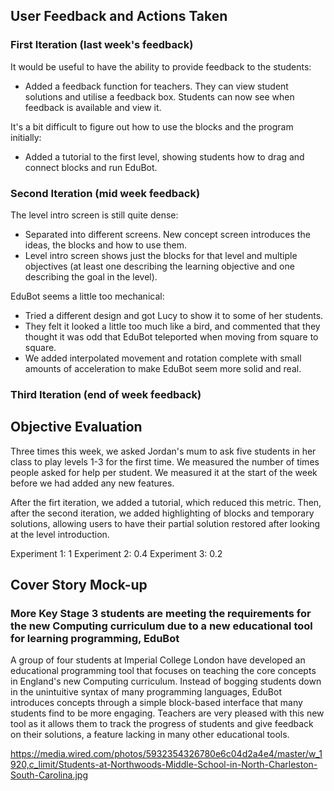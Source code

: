## User Feedback and Actions Taken

### First Iteration (last week's feedback)

It would be useful to have the ability to provide feedback to the students:
- Added a feedback function for teachers. They can view student solutions and utilise a feedback box. Students can now see when feedback is available and view it.

It's a bit difficult to figure out how to use the blocks and the program initially:
- Added a tutorial to the first level, showing students how to drag and connect blocks and run EduBot.

### Second Iteration (mid week feedback)

The level intro screen is still quite dense:
- Separated into different screens. New concept screen introduces the ideas, the blocks and how to use them.
- Level intro screen shows just the blocks for that level and multiple objectives (at least one describing the learning objective and one describing the goal in the level).

EduBot seems a little too mechanical:
- Tried a different design and got Lucy to show it to some of her students.
- They felt it looked a little too much like a bird, and commented that they thought it was odd that EduBot teleported when moving from square to square.
- We added interpolated movement and rotation complete with small amounts of acceleration to make EduBot seem more solid and real.

### Third Iteration (end of week feedback)



## Objective Evaluation

Three times this week, we asked Jordan's mum to ask five students in her class to play levels 1-3 for the first time. We measured the number of times people asked for help per student. We measured it at the start of the week before we had added any new features.

After the firt iteration, we added a tutorial, which reduced this metric. Then, after the second iteration, we added highlighting of blocks and temporary solutions, allowing users to have their partial solution restored after looking at the level introduction.

Experiment 1: 1
Experiment 2: 0.4
Experiment 3: 0.2

## Cover Story Mock-up

### More Key Stage 3 students are meeting the requirements for the new Computing curriculum due to a new educational tool for learning programming, EduBot

A group of four students at Imperial College London have developed an educational programming tool that focuses on teaching the core concepts in England's new Computing curriculum. Instead of bogging students down in the unintuitive syntax of many programming languages, EduBot introduces concepts through a simple block-based interface that many students find to be more engaging. Teachers are very pleased with this new tool as it allows them to track the progress of students and give feedback on their solutions, a feature lacking in many other educational tools.

<https://media.wired.com/photos/5932354326780e6c04d2a4e4/master/w_1920,c_limit/Students-at-Northwoods-Middle-School-in-North-Charleston-South-Carolina.jpg>
